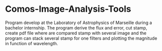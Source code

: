 # Comos-Image-Analysis-Tools
Program develop at the Laboratory of Astrophysics of Marseille during a bachelor internship. The program derive the flux and error, cut stamp, create pdf file where are compared stamp with several image and the program can stack several stamp for one filters and plotting the magnitude in function of wavelength.
